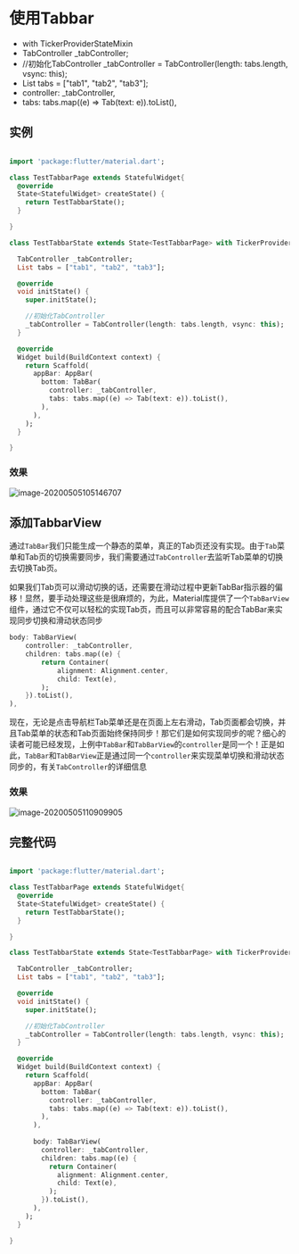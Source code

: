 # 使用Tabbar



- with TickerProviderStateMixin
- TabController _tabController;
- //初始化TabController
   _tabController = TabController(length: tabs.length, vsync: this);
- List tabs = ["tab1", "tab2", "tab3"];
- controller: _tabController,
- tabs: tabs.map((e) => Tab(text: e)).toList(),



## 实例

```dart

import 'package:flutter/material.dart';

class TestTabbarPage extends StatefulWidget{
  @override
  State<StatefulWidget> createState() {
    return TestTabbarState();
  }

}

class TestTabbarState extends State<TestTabbarPage> with TickerProviderStateMixin{

  TabController _tabController;
  List tabs = ["tab1", "tab2", "tab3"];

  @override
  void initState() {
    super.initState();

    //初始化TabController
    _tabController = TabController(length: tabs.length, vsync: this);
  }

  @override
  Widget build(BuildContext context) {
    return Scaffold(
      appBar: AppBar(
        bottom: TabBar(
          controller: _tabController,
          tabs: tabs.map((e) => Tab(text: e)).toList(),
        ),
      ),
    );
  }

}
```



### 效果

![image-20200505105146707](https://gitee.com/AlanLee97/assert/raw/master/note_images/image-20200505105146707.png)



## 添加TabbarView

通过`TabBar`我们只能生成一个静态的菜单，真正的Tab页还没有实现。由于`Tab`菜单和Tab页的切换需要同步，我们需要通过`TabController`去监听Tab菜单的切换去切换Tab页。

如果我们Tab页可以滑动切换的话，还需要在滑动过程中更新TabBar指示器的偏移！显然，要手动处理这些是很麻烦的，为此，Material库提供了一个`TabBarView`组件，通过它不仅可以轻松的实现Tab页，而且可以非常容易的配合TabBar来实现同步切换和滑动状态同步

```dart
body: TabBarView(
    controller: _tabController,
    children: tabs.map((e) {
        return Container(
            alignment: Alignment.center,
            child: Text(e),
        );
    }).toList(),
),
```

现在，无论是点击导航栏Tab菜单还是在页面上左右滑动，Tab页面都会切换，并且Tab菜单的状态和Tab页面始终保持同步！那它们是如何实现同步的呢？细心的读者可能已经发现，上例中`TabBar`和`TabBarView`的`controller`是同一个！正是如此，`TabBar`和`TabBarView`正是通过同一个`controller`来实现菜单切换和滑动状态同步的，有关`TabController`的详细信息

### 效果

![image-20200505110909905](https://gitee.com/AlanLee97/assert/raw/master/note_images/image-20200505110909905.png)



## 完整代码

```dart

import 'package:flutter/material.dart';

class TestTabbarPage extends StatefulWidget{
  @override
  State<StatefulWidget> createState() {
    return TestTabbarState();
  }

}

class TestTabbarState extends State<TestTabbarPage> with TickerProviderStateMixin{

  TabController _tabController;
  List tabs = ["tab1", "tab2", "tab3"];

  @override
  void initState() {
    super.initState();

    //初始化TabController
    _tabController = TabController(length: tabs.length, vsync: this);
  }

  @override
  Widget build(BuildContext context) {
    return Scaffold(
      appBar: AppBar(
        bottom: TabBar(
          controller: _tabController,
          tabs: tabs.map((e) => Tab(text: e)).toList(),
        ),
      ),
      
      body: TabBarView(
        controller: _tabController,
        children: tabs.map((e) {
          return Container(
            alignment: Alignment.center,
            child: Text(e),
          );
        }).toList(),
      ),
    );
  }

}
```

